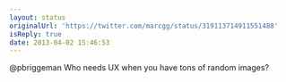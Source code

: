 ```yaml
---
layout: status
originalUrl: 'https://twitter.com/marcgg/status/319113714911551488'
isReply: true
date: 2013-04-02 15:46:53
---
```


@pbriggeman Who needs UX when you have tons of random images?
